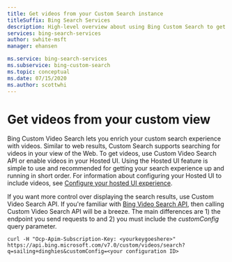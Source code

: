 ```yaml
---
title: Get videos from your Custom Search instance
titleSuffix: Bing Search Services
description: High-level overview about using Bing Custom Search to get videos from your custom view of the Web.
services: bing-search-services
author: swhite-msft
manager: ehansen

ms.service: bing-search-services
ms.subservice: bing-custom-search
ms.topic: conceptual
ms.date: 07/15/2020
ms.author: scottwhi
---
```


# Get videos from your custom view

Bing Custom Video Search lets you enrich your custom search experience with videos. Similar to web results, Custom Search supports searching for videos in your view of the Web. To get videos, use Custom Video Search API or enable videos in your Hosted UI. Using the Hosted UI feature is simple to use and recommended for getting your search experience up and running in short order. For information about configuring your Hosted UI to include videos, see [Configure your hosted UI experience](hosted-ui.md).

If you want more control over displaying the search results, use Custom Video Search API. If you're familiar with [Bing Video Search API](../../bing-video-search/overview.md), then calling Custom Video Search API will be a breeze. The main differences are 1) the endpoint you send requests to and 2) you must include the *customConfig* query parameter. 

```curl
curl -H "Ocp-Apim-Subscription-Key: <yourkeygoeshere>" https://api.bing.microsoft.com/v7.0/custom/videos/search?q=sailing+dinghies&customConfig=<your configuration ID>
```


